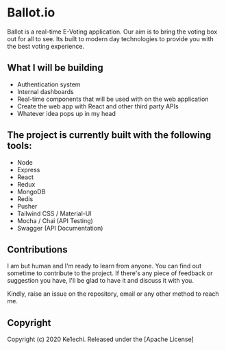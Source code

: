 # Ballot.io

Ballot is a real-time E-Voting application. Our aim is to bring the voting box out for all to see. Its built to modern day technologies to provide you with the best voting experience.



## What I will be building

- Authentication system
- Internal dashboards
- Real-time components that will be used with on the web application
- Create the web app with React and other third party APIs
- Whatever idea pops up in my head

## The project is currently built with the following tools:

- Node
- Express
- React
- Redux
- MongoDB
- Redis
- Pusher 
- Tailwind CSS / Material-UI
- Mocha / Chai (API Testing)
- Swagger (API Documentation)


## Contributions

I am but human and I'm ready to learn from anyone. You can find out sometime to contribute to the project. If there's any piece of feedback or suggestion you have, I'll be glad to have it and discuss it with you.

Kindly, raise an issue on the repository, email or any other method to reach me.

## Copyright

Copyright (c) 2020 Ke1echi. Released under the [Apache License]